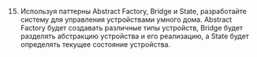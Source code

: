 15. Используя паттерны Abstract Factory, Bridge и State, разработайте систему для управления устройствами умного дома. Abstract Factory будет создавать различные типы устройств, Bridge будет разделять абстракцию устройства и его реализацию, а State будет определять текущее состояние устройства.
 
